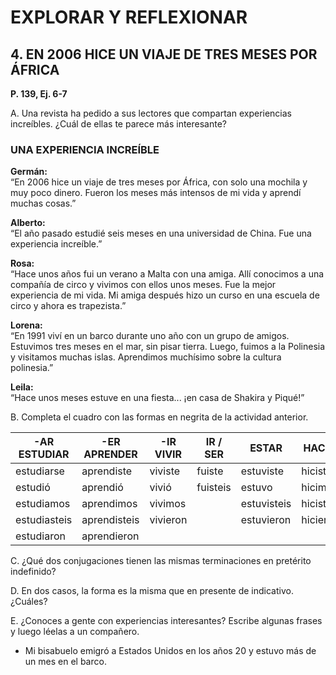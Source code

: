 
# EXPLORAR Y REFLEXIONAR

## 4. EN 2006 HICE UN VIAJE DE TRES MESES POR ÁFRICA
**P. 139, Ej. 6-7**

A. Una revista ha pedido a sus lectores que compartan experiencias increíbles. ¿Cuál de ellas te parece más interesante?

### UNA EXPERIENCIA INCREÍBLE

**Germán:**  
“En 2006 hice un viaje de tres meses por África, con solo una mochila y muy poco dinero. Fueron los meses más intensos de mi vida y aprendí muchas cosas.”

**Alberto:**  
“El año pasado estudié seis meses en una universidad de China. Fue una experiencia increíble.”

**Rosa:**  
“Hace unos años fui un verano a Malta con una amiga. Allí conocimos a una compañía de circo y vivimos con ellos unos meses. Fue la mejor experiencia de mi vida. Mi amiga después hizo un curso en una escuela de circo y ahora es trapezista.”

**Lorena:**  
“En 1991 viví en un barco durante uno año con un grupo de amigos. Estuvimos tres meses en el mar, sin pisar tierra. Luego, fuimos a la Polinesia y visitamos muchas islas. Aprendimos muchísimo sobre la cultura polinesia.”

**Leila:**  
“Hace unos meses estuve en una fiesta... ¡en casa de Shakira y Piqué!”

B. Completa el cuadro con las formas en negrita de la actividad anterior.

| **-AR ESTUDIAR** | **-ER APRENDER** | **-IR VIVIR** | **IR / SER** | **ESTAR** | **HACER** |
|-------------------|------------------|---------------|--------------|-----------|-----------|
| estudiarse        | aprendiste       | viviste       | fuiste       | estuviste | hiciste   |
| estudió           | aprendió         | vivió         | fuisteis     | estuvo     | hicimos   |
| estudiamos        | aprendimos       | vivimos       |               | estuvisteis| hicisteis |
| estudiasteis      | aprendisteis     | vivieron      |               | estuvieron | hicieron  |
| estudiaron        | aprendieron      |               |              |           |           |

C. ¿Qué dos conjugaciones tienen las mismas terminaciones en pretérito indefinido?

D. En dos casos, la forma es la misma que en presente de indicativo. ¿Cuáles?

E. ¿Conoces a gente con experiencias interesantes? Escribe algunas frases y luego léelas a un compañero.

* Mi bisabuelo emigró a Estados Unidos en los años 20 y estuvo más de un mes en el barco.
